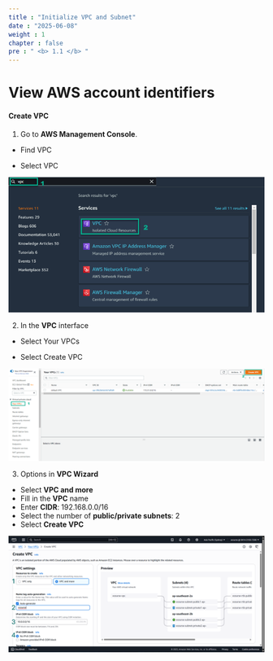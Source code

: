 ```yaml
---
title : "Initialize VPC and Subnet"
date : "2025-06-08"
weight : 1
chapter : false
pre : " <b> 1.1 </b> "
---
```


# View AWS account identifiers

#### Create VPC

1. Go to **AWS Management Console**.

- Find VPC

- Select VPC

![Create Account](/images/1/VPC.png)

2. In the **VPC** interface

- Select Your VPCs

- Select Create VPC

![Create Account](/images/1/VPC2.png)

3. Options in **VPC Wizard**

- Select **VPC and more**
- Fill in the **VPC** name
- Enter **CIDR**: 192.168.0.0/16
- Select the number of **public/private subnets**: 2
- Select **Create VPC**

![Create Account](/images/1/VPC3.png)
